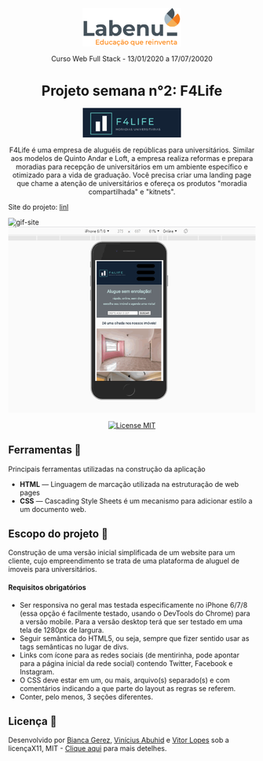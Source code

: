 

<p align="center">
<img src="./Labenu.png" alt="slogan Labenu" width="200px">
</p>

<p align="center">Curso Web Full Stack - 13/01/2020 a 17/07/20020</p>


<h1 align="center">
Projeto semana n°2: F4Life
</h1>

<p align="center">
<img src="./f4lifelogoheader.png" alt="logo f4lifeX" width="200px">
</p>

<p align="center">F4Life é uma empresa de aluguéis de repúblicas para universitários. Similar aos modelos de Quinto Andar e Loft, a empresa realiza reformas e prepara moradias para recepção de universitários em um ambiente específico e otimizado para a vida de graduação. Você precisa criar uma landing page que chame a atenção de universitários e ofereça os produtos "moradia compartilhada" e "kitnets".</p>

Site do projeto: [linl](https://waggish-meat.surge.sh)

<img src="./gif-f4life.gif" alt="gif-site"></img>
<img src="./gif-4life2.gif" alt="gif-site"></img>

<p align="center">
  <a href="https://opensource.org/licenses/MIT">
    <img src="https://img.shields.io/badge/License-MIT-blue.svg" alt="License MIT">
  </a>
</p>

## Ferramentas :wrench:
Principais ferramentas utilizadas na construção da aplicação

- **HTML** — Linguagem de marcação utilizada na estruturação de web pages
- **CSS** — Cascading Style Sheets é um mecanismo para adicionar estilo a um documento web.

## Escopo do projeto :pushpin:
Construção de uma versão inicial simplificada de um website para um cliente, cujo empreendimento se trata de uma plataforma de aluguel de imoveis para universitários. 

#### Requisitos obrigatórios ####
<ul>
<li> 
Ser responsiva no geral mas testada especificamente no iPhone 6/7/8 (essa opção é facilmente testado, usando o DevTools do Chrome) para a versão mobile. Para a versão desktop terá que ser testado em uma tela de 1280px de largura.
<li> Seguir semântica do HTML5, ou seja, sempre que fizer sentido usar as tags semânticas no lugar de divs.
<li> Links com ícone para as redes sociais (de mentirinha, pode apontar para a página inicial da rede social) contendo Twitter, Facebook e Instagram.
<li> O CSS deve estar em um, ou mais, arquivo(s) separado(s) e com comentários indicando a que parte do layout as regras se referem.
<li>Conter, pelo menos, 3 seções diferentes.
</ul>
 
## Licença :page_with_curl:

Desenvolvido por [Bianca Gerez](https://github.com/bg372), [Vinícius Abuhid](https://github.com/ViniciusAbuhid) e [Vitor Lopes](https://github.com/vitor-slopes) sob a licençaX11, MIT - [Clique aqui](https://opensource.org/licenses/MIT) para mais detelhes.
